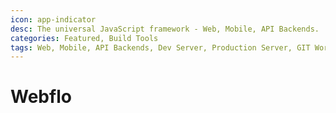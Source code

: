 ```yaml
---
icon: app-indicator
desc: The universal JavaScript framework - Web, Mobile, API Backends.
categories: Featured, Build Tools
tags: Web, Mobile, API Backends, Dev Server, Production Server, GIT Workflow
---
```

# Webflo